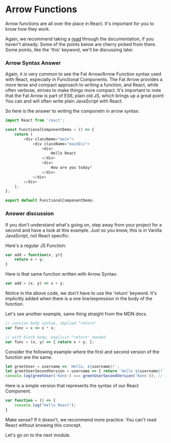 # Arrow Functions

Arrow functions are all over the place in React. It's important for you to know how they work.  

Again, we recommend taking a [read](https://developer.mozilla.org/en-US/docs/Web/JavaScript/Reference/Functions/Arrow_functions) through the documentation, if you haven't already. Some of the points below are cherry picked from there. Some points, like the 'this' keyword, we'll be discussing later.


### Arrow Syntax Answer 
Again, it is very common to see the Fat Arrow/Arrow Function syntax used with React, especially in Functional Components. The Fat Arrow provides a more terse and compact approach to writing a function, and React, while often verbose, strives to make things more compact. It's important to note that the Fat Arrow is part of ES6, plain old JS, which brings up a great point: You can and will often write plain JavaScript with React. 

So here is the answer to writing the componetn in arrow syntax:

```js
import React from 'react';

const FunctionalComponentDemo = () => {
    return (
        <div className="main">
            <div className="mainDiv">
                <div>
                    Hello React
                </div>
                <div>
                    How are you today?
                </div>
            </div>
        </div>
    );
};

export default FunctionalComponentDemo;
```


### Answer discussion
If you don't understand what's going on, step away from your project for a second and have a look at this example. Just so you know, this is in Vanilla JavaScript, not React specific:

Here's a regular JS Function:

```js
var add = function(x, y){
    return x + y;
}
```

Here is that same function written with Arrow Syntax: 
```js
var add = (x, y) => x + y;
```

Notice in the above code, we don't have to use the 'return' keyword. It's implicitly added when there is a one line/expression in the body of the function. 

Let's see another example, same thing straight from the MDN docs.
```js
// concise body syntax, implied "return"
var func = x => x * x;                  

// with block body, explicit "return" needed
var func = (x, y) => { return x + y; }; 
```

Consider the following example where the first and second version of the function are the same.

```js
let greetUser = username => `Hello, ${username}!`;
let greetUserSecondVersion = username => { return `Hello ${username}!` };
console.log(greetUser('Kenn') === greetUserSecondVersion('Kenn')); // true
```

Here is a simple version that represents the syntax of our React Component.
```js
var function = () => {
    console.log("Hello React");
}
```

Make sense? If it doesn't, we recommend more practice. You can't read React without knowing this concept.

Let's go on to the next module.